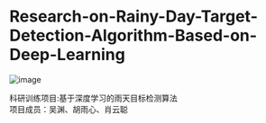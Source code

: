 # Research-on-Rainy-Day-Target-Detection-Algorithm-Based-on-Deep-Learning
![image](https://github.com/Rayn-Wu/Research-on-Rainy-Day-Target-Detection-Algorithm-Based-on-Deep-Learning/assets/78060545/36abdfb8-9cf3-44ca-8ba4-f92621566406)


科研训练项目:基于深度学习的雨天目标检测算法  
项目成员：吴渊、胡雨心、肖云聪  
